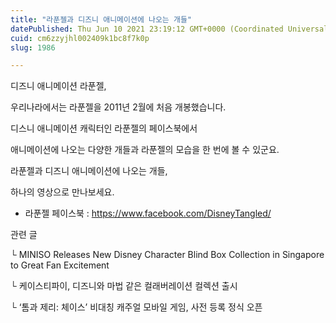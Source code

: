 ```yaml
---
title: "라푼젤과 디즈니 애니메이션에 나오는 개들"
datePublished: Thu Jun 10 2021 23:19:12 GMT+0000 (Coordinated Universal Time)
cuid: cm6zzyjhl002409k1bc8f7k0p
slug: 1986

---
```



디즈니 애니메이션 라푼젤,

우리나라에서는 라푼젤을 2011년 2월에 처음 개봉했습니다.

디스니 애니메이션 캐릭터인 라푼젤의 페이스북에서

애니메이션에 나오는 다양한 개들과 라푼젤의 모습을 한 번에 볼 수 있군요.

라푼젤과 디즈니 애니메이션에 나오는 개들,

하나의 영상으로 만나보세요.

- 라푼젤 페이스북 : https://www.facebook.com/DisneyTangled/

관련 글

└ MINISO Releases New Disney Character Blind Box Collection in Singapore to Great Fan Excitement

└ 케이스티파이, 디즈니와 마법 같은 컬래버레이션 컬렉션 출시

└ ‘톰과 제리: 체이스’ 비대칭 캐주얼 모바일 게임, 사전 등록 정식 오픈